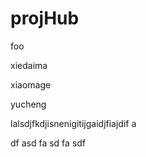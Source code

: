 # projHub
foo

xiedaima 

xiaomage

yucheng

lalsdjfkdjisnenigitijgaidjfiajdif a

df
asd
fa
sd
fa
sdf


